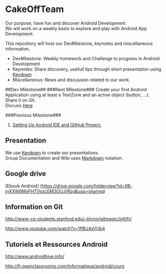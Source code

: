 CakeOffTeam
===========
Our purpose, have fun and discover Android Development.  
We will work on a weekly basis to explore and play with Android App Development.  

This repository will host our DevMilestone, keynotes and miscellaneous information.
  * DevMilestone: Weekly homework and Challenge to progress in Android Development
  * Keynotes: Share discovery, usefull tips through short presentation using [Keydown](https://github.com/infews/keydown/blob/master/README.md) 
  * Miscellaneous: News and discussion related to our work.


##Dev Milestone##
###Next Milestone###
Create your first Android Application using at least a TextZone and an active object (button, ...).  
Share it on Git.  
Discuss [Here](https://github.com/CakeOffTeam/Welcome/issues?milestone=2&state=open)

###Previous Milestone###
1. [Setting Up Android IDE and GitHub Project.](https://github.com/CakeOffTeam/Welcome/issues?milestone=1&state=open)


## Presentation

We use [Keydown](https://github.com/infews/keydown/blob/master/README.md) to create our presentations.  
Group Documentation and Wiki uses [Markdown](http://fr.wikipedia.org/wiki/Markdown) notation.

## Google drive
[Ebook Android] (https://drive.google.com/folderview?id=0B-jnXXW6MxFHTVozcEM3OUJrRzg&usp=sharing)


## Information on Git

http://www-cs-students.stanford.edu/~blynn/gitmagic/intl/fr/

http://www.youtube.com/watch?v=1ffBJ4sVUb4

## Tutoriels et Ressources Android
http://www.androidhive.info/

http://fr.openclassrooms.com/informatique/android/cours
